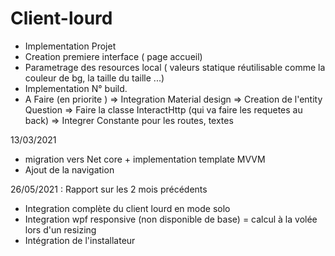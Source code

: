 # Client-lourd

- Implementation Projet
- Creation premiere interface ( page accueil)
- Parametrage des resources local ( valeurs statique réutilisable comme la couleur de bg, la taille du taille ...)
- Implementation N° build. 
- A Faire (en priorite )
    => Integration Material design
    => Creation de l'entity Question
    => Faire la classe InteractHttp (qui va faire les requetes au back)
    => Integrer Constante pour les routes, textes


13/03/2021
- migration vers Net core + implementation template MVVM
- Ajout de la navigation 

26/05/2021 : Rapport sur les 2 mois précédents
- Integration complète du client lourd en mode solo
- Integration wpf responsive (non disponible de base) = calcul à la volée lors d'un resizing
- Intégration de l'installateur

